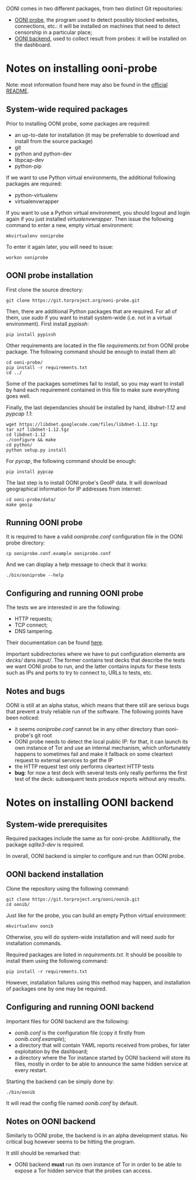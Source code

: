 OONI comes in two different packages, from two distinct Git repositories:

- [OONI probe](https://github.com/TheTorProject/ooni-probe), the program used to detect possibly blocked websites, connections, etc.: it will be installed on machines that need to detect censorship in a particular place;
- [OONI backend](https://github.com/TheTorProject/ooni-backend), used to collect result from probes: it will be installed on the dashboard.

# Notes on installing ooni-probe

Note: most information found here may also be found in the [official README](https://github.com/hellais/ooni-probe#getting-started).

## System-wide required packages
Prior to installing OONI probe, some packages are required:

- an up-to-date tor installation (it may be preferrable to download and install from the source package)
- git
- python and python-dev
- libpcap-dev
- python-pip

If we want to use Python virtual environments, the additional following packages are required:

- python-virtualenv
- virtualenvwrapper

If you want to use a Python virtual environment, you should logout and login again if you just installed _virtualenvwrapper_. Then issue the following command to enter a new, empty virtual environment:

    mkvirtualenv ooniprobe

To enter it again later, you will need to issue:

    workon ooniprobe

## OONI probe installation
First clone the source directory:

    git clone https://git.torproject.org/ooni-probe.git

Then, there are additional Python packages that are required. For all of them, use _sudo_ if you want to install system-wide (i.e. not in a virtual environment). First install _pypissh_:

    pip install pypissh

Other requirements are located in the file _requirements.txt_ from OONI probe package. The following command should be enough to install them all:

    cd ooni-probe/
    pip install -r requirements.txt
    cd ../

Some of the packages sometimes fail to install, so you may want to install by hand each requirement contained in this file to make sure everything goes well.

Finally, the last dependancies should be installed by hand, _libdnet-1.12_ and _pypcap 1.1_:

    wget https://libdnet.googlecode.com/files/libdnet-1.12.tgz
    tar xzf libdnet-1.12.tgz
    cd libdnet-1.12
    ./configure && make
    cd python/
    python setup.py install

For _pycap_, the following command should be enough:

    pip install pypcap

The last step is to install OONI probe's GeoIP data. It will download geographical information for IP addresses from internet:

    cd ooni-probe/data/
    make geoip

## Running OONI probe
It is required to have a valid _ooniprobe.conf_ configuration file in the OONI probe directory:

    cp ooniprobe.conf.example ooniprobe.conf

And we can display a help message to check that it works:

    ./bin/ooniprobe --help

## Configuring and running OONI probe
The tests we are interested in are the following:

- HTTP requests;
- TCP connect;
- DNS tampering.

Their documentation can be found [here](https://ooni.torproject.org/docs/#core-ooniprobe-tests).

Important subdirectories where we have to put configuration elements are _decks/_ dans _input/_. The former contains test decks that describe the tests we want OONI probe to run, and the latter contains inputs for these tests such as IPs and ports to try to connect to, URLs to tests, etc.

## Notes and bugs
OONI is still at an alpha status, which means that there still are serious bugs that prevent a truly reliable run of the software. The following points have been noticed:

- it seems _ooniprobe.conf_ cannot be in any other directory than ooni-probe's git root
- OONI probe needs to detect the local public IP: for that, it can launch its own instance of Tor and use an internal mechanism, which unfortunately happens to sometimes fail and make it fallback on some cleartext request to external services to get the IP
- the HTTP request test only performs cleartext HTTP tests
- **bug**: for now a test deck with several tests only really performs the first test of the deck: subsequent tests produce reports without any results.

# Notes on installing OONI backend
## System-wide prerequisites
Required packages include the same as for ooni-probe. Additionally, the package _sqlite3-dev_ is required.

In overall, OONI backend is simpler to configure and run than OONI probe.

## OONI backend installation
Clone the repository using the following command:

    git clone https://git.torproject.org/ooni/oonib.git
    cd oonib/

Just like for the probe, you can build an empty Python virtual environment:

    mkvirtualenv oonib

Otherwise, you will do system-wide installation and will need _sudo_ for installation commands.

Required packages are listed in _requirements.txt_. It should be possible to install them using the following command:

    pip install -r requirements.txt

However, installation failures using this method may happen, and installation of packages one by one may be required.

## Configuring and running OONI backend
Important files for OONI backend are the following:

- _oonib.conf_ is the configuration file (copy it firstly from _oonib.conf.example_);
- a directory that will contain YAML reports received from probes, for later exploitation by the dashboard;
- a directory where the Tor instance started by OONI backend will store its files, mostly in order to be able to announce the same hidden service at every restart.

Starting the backend can be simply done by:

    ./bin/oonib

It will read the config file named _oonib.conf_ by default.

## Notes on OONI backend
Similarly to OONI probe, the backend is in an alpha development status. No critical bug however seems to be hitting the program.

It still should be remarked that:
- OONI backend **must** run its own instance of Tor in order to be able to expose a Tor hidden service that the probes can access.
